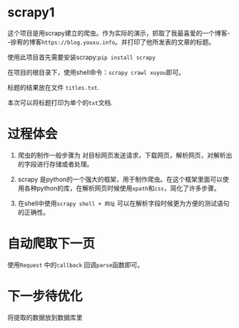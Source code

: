 # scrapy1
这个项目是用scrapy建立的爬虫。作为实际的演示，抓取了我最喜爱的一个博客--徐宥的博客`https://blog.youxu.info`。并打印了他所发表的文章的标题。


使用此项目首先需要安装scrapy:`pip install scrapy`

在项目的根目录下，使用shell命令：`scrapy crawl xuyou`即可。


标题的结果放在文件 `titles.txt`.

本次可以将标题打印为单个的`txt`文档.


# 过程体会
1. 爬虫的制作一般步骤为 对目标网页发送请求，下载网页，解析网页，对解析出的字段进行存储或者处理。


0. scrapy 是python的一个强大的框架，用于制作爬虫。在这个框架里面可以使用各种python的库，在解析网页时候使用`xpath`和`css`，简化了许多步骤。

0. 在shell中使用`scrapy shell + 网址` 可以在解析字段时候更为方便的测试语句的正确性。


# 自动爬取下一页
使用`Request` 中的`callback` 回调`parse`函数即可。

# 下一步待优化
将提取的数据放到数据库里
